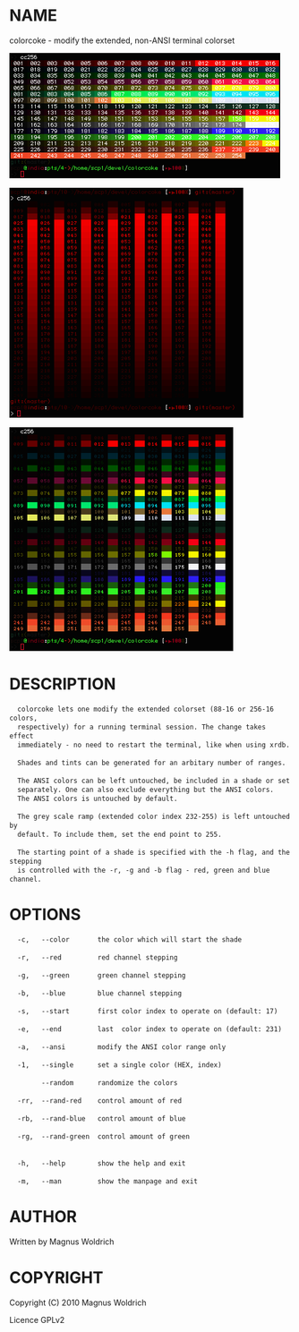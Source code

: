 # NAME

  colorcoke - modify the extended, non-ANSI terminal colorset

![screenshot](http://github.com/trapd00r/colorcoke/raw/master/extra/cc256.png)

![screenshot](http://github.com/trapd00r/colorcoke/raw/master/extra/c256-red.png)

![screenshot](http://github.com/trapd00r/colorcoke/raw/master/extra/c256.png)


# DESCRIPTION

      colorcoke lets one modify the extended colorset (88-16 or 256-16 colors,
      respectively) for a running terminal session. The change takes effect
      immediately - no need to restart the terminal, like when using xrdb.

      Shades and tints can be generated for an arbitary number of ranges.

      The ANSI colors can be left untouched, be included in a shade or set
      separately. One can also exclude everything but the ANSI colors.
      The ANSI colors is untouched by default.

      The grey scale ramp (extended color index 232-255) is left untouched by
      default. To include them, set the end point to 255.

      The starting point of a shade is specified with the -h flag, and the stepping
      is controlled with the -r, -g and -b flag - red, green and blue channel.

# OPTIONS

      -c,   --color       the color which will start the shade

      -r,   --red         red channel stepping

      -g,   --green       green channel stepping

      -b,   --blue        blue channel stepping

      -s,   --start       first color index to operate on (default: 17)

      -e,   --end         last  color index to operate on (default: 231)

      -a,   --ansi        modify the ANSI color range only

      -1,   --single      set a single color (HEX, index)

            --random      randomize the colors

      -rr,  --rand-red    control amount of red

      -rb,  --rand-blue   control amount of blue

      -rg,  --rand-green  control amount of green


      -h,   --help        show the help and exit

      -m,   --man         show the manpage and exit

# AUTHOR

Written by Magnus Woldrich

# COPYRIGHT

Copyright (C) 2010 Magnus Woldrich

Licence GPLv2
